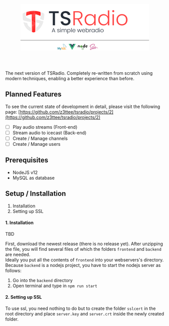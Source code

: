 <img src="attachments/project_banner.png" alt="Project Banner" style="display: block; margin: 0 auto 64px auto;" />

The next version of TSRadio. Completely re-written from scratch using modern techniques, enabling a better experience than before.

## Planned Features
To see the current state of development in detail, please visit the following page: [https://github.com/z3ttee/tsradio/projects/2](https://github.com/z3ttee/tsradio/projects/2)
- [ ] Play audio streams (Front-end)
- [ ] Stream audio to icecast (Back-end)
- [ ] Create / Manage channels
- [ ] Create / Manage users

## Prerequisites
* NodeJS v12
* MySQL as database

## Setup / Installation
1. Installation
2. Setting up SSL

#### 1. Installation
TBD

First, download the newest release (there is no release yet).
After unzipping the file, you will find several files of which the folders ``frontend`` and ``backend`` are needed. <br>
Ideally you put all the contents of ``frontend`` into your webservers's directory.
Because ``backend`` is a nodejs project, you have to start the nodejs server as follows:
1. Go into the ``backend`` directory
2. Open terminal and type in ``npm run start``

#### 2. Setting up SSL
To use ssl, you need nothing to do but to create the folder ``sslcert`` in the root directory 
and place ``server.key`` and ``server.crt`` inside the newly created folder.
